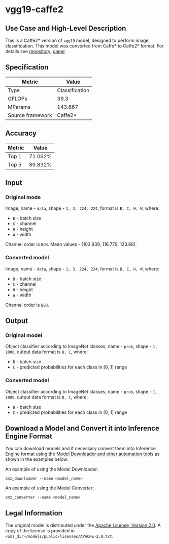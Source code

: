 # vgg19-caffe2

## Use Case and High-Level Description

This is a Caffe2\* version of `vgg19` model, designed to perform image classification.
This model was converted from Caffe\* to Caffe2\* format.
For details see [repository](https://github.com/facebookarchive/models/tree/master/vgg19),
[paper](https://arxiv.org/abs/1409.1556).

## Specification

| Metric            | Value         |
|-------------------|---------------|
| Type              | Classification|
| GFLOPs            | 39.3          |
| MParams           | 143.667       |
| Source framework  | Caffe2\*      |

## Accuracy

| Metric | Value  |
| ------ | ------ |
| Top 1  | 71.062%|
| Top 5  | 89.832%|

## Input

### Original mode

Image, name - `data`,  shape - `1, 3, 224, 224`, format is `B, C, H, W`, where:

- `B` - batch size
- `C` - channel
- `H` - height
- `W` - width

Channel order is `BGR`.
Mean values - [103.939, 116.779, 123.68].

### Converted model

Image, name - `data`, shape - `1, 3, 224, 224`, format is `B, C, H, W`, where:

- `B` - batch size
- `C` - channel
- `H` - height
- `W` - width

Channel order is `BGR`.

## Output

### Original model

Object classifier according to ImageNet classes, name - `prob`, shape - `1, 1000`, output data format is `B, C`, where:

- `B` - batch size
- `C` - predicted probabilities for each class in [0, 1] range

### Converted model

Object classifier according to ImageNet classes, name - `prob`, shape - `1, 1000`, output data format is `B, C`, where:

- `B` - batch size
- `C` - predicted probabilities for each class in [0, 1] range

## Download a Model and Convert it into Inference Engine Format

You can download models and if necessary convert them into Inference Engine format using the [Model Downloader and other automation tools](../../../tools/model_tools/README.md) as shown in the examples below.

An example of using the Model Downloader:
```
omz_downloader --name <model_name>
```

An example of using the Model Converter:
```
omz_converter --name <model_name>
```

## Legal Information

The original model is distributed under the
[Apache License, Version 2.0](https://raw.githubusercontent.com/facebookarchive/models/master/LICENSE).
A copy of the license is provided in `<omz_dir>/models/public/licenses/APACHE-2.0.txt`.
